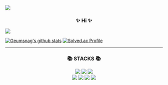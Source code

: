 <img src="https://capsule-render.vercel.app/api?type=Waving&color=0:abcaf6,100:f0dfe7&height=180&section=header&text=Welcome%20to%20GeumSang's%20GitHub%20👋&fontColor=ffffff&animation=twinkling&fontSize=40&fontAlignY=50&fontAlign=50" />

<h3 align="center">✨ Hi ✨</h3>

<a href="https://hits.seeyoufarm.com"><img src="https://hits.seeyoufarm.com/api/count/incr/badge.svg?url=https%3A%2F%2Fgithub.com%2Fgjbae1212%2Fhit-counter&count_bg=%23ABCAF6&title_bg=%23FFE4EF&icon=github.svg&icon_color=%23FFFFFF&title=hits&edge_flat=false"/></a>

[![Geumsnag's github stats](https://github-readme-stats.vercel.app/api?username=GeumSangLEE&count_private=true&bg_color=10,abcaf6,f0dfe7&title_color=ffffff&text_color=ffffff)](https://github.com/anuraghazra/github-readme-stats)
[![Solved.ac Profile](http://mazassumnida.wtf/api/v2/generate_badge?boj=dlrmatkd3254)](https://solved.ac/dlrmatkd3254/)
<hr/>
<h3 align="center">📚 STACKS 📚</h3>
<div align="center">
<img src="https://img.shields.io/badge/Python-3776AB?style=flat&logo=Python&logoColor=white"/>
<img src="https://img.shields.io/badge/GitHub-20232a?style=flat&logo=GitHub&logoColor=white"/>
<img src="https://img.shields.io/badge/git-F05032?style=flat&logo=git&logoColor=white"/>
<br>
<img src="https://img.shields.io/badge/Notion-ffffff?style=flat&logo=Notion&logoColor=black"/>
<img src="https://img.shields.io/badge/mysql-4479A1?style=flat&logo=mysql&logoColor=white"/>
<img src="https://img.shields.io/badge/linux-FCC624?style=flat&logo=linux&logoColor=black"/>
<img src="https://img.shields.io/badge/PyTorch-EE4C2C?style=flat&logo=linux&logoColor=white"/>
  <br>
</div>

<br>



<!--
**GeumSangLEE/GeumSangLEE** is a ✨ _special_ ✨ repository because its `README.md` (this file) appears on your GitHub profile.

Here are some ideas to get you started:

- 🔭 I’m currently working on ...
- 🌱 I’m currently learning ...
- 👯 I’m looking to collaborate on ...
- 🤔 I’m looking for help with ...
- 💬 Ask me about ...
- 📫 How to reach me: ...
- 😄 Pronouns: ...
- ⚡ Fun fact: ...
-->
